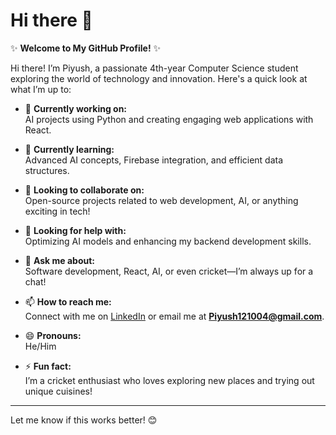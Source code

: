 # Hi there 👋  

✨ **Welcome to My GitHub Profile!** ✨  

Hi there! I’m Piyush, a passionate 4th-year Computer Science student exploring the world of technology and innovation. Here's a quick look at what I’m up to:  

- 🔭 **Currently working on:**  
  AI projects using Python and creating engaging web applications with React.  

- 🌱 **Currently learning:**  
  Advanced AI concepts, Firebase integration, and efficient data structures.  

- 👯 **Looking to collaborate on:**  
  Open-source projects related to web development, AI, or anything exciting in tech!  

- 🤔 **Looking for help with:**  
  Optimizing AI models and enhancing my backend development skills.  

- 💬 **Ask me about:**  
  Software development, React, AI, or even cricket—I’m always up for a chat!  

- 📫 **How to reach me:**  
  Connect with me on [LinkedIn](#) or email me at **Piyush121004@gmail.com**.  

- 😄 **Pronouns:**  
  He/Him  

- ⚡ **Fun fact:**  
  I’m a cricket enthusiast who loves exploring new places and trying out unique cuisines!  

---

Let me know if this works better! 😊
